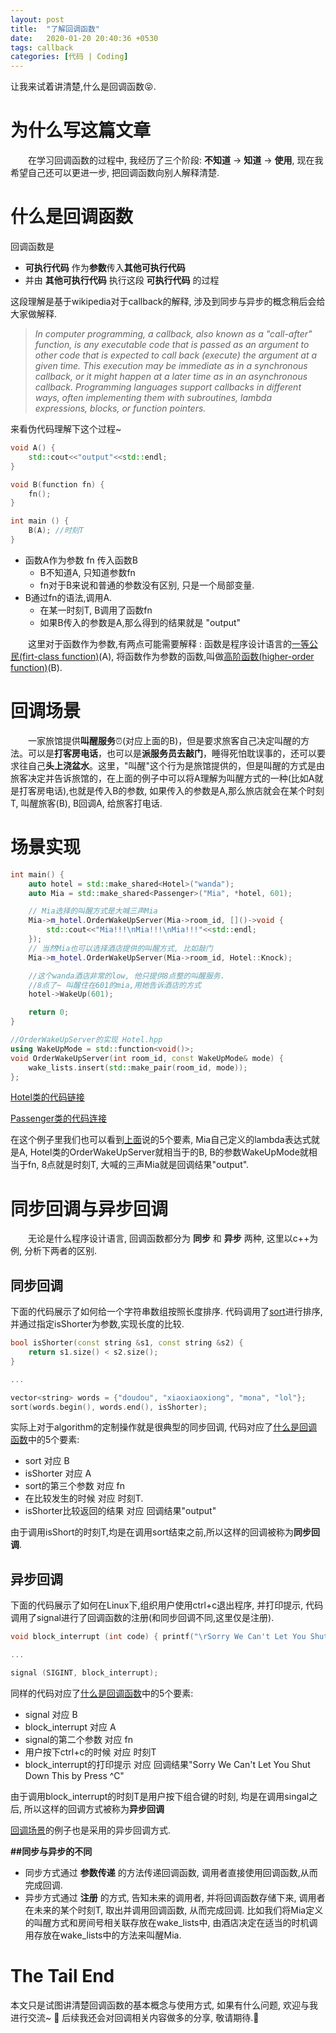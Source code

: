 ```yaml
---
layout: post
title:  "了解回调函数"
date:   2020-01-20 20:40:36 +0530
tags: callback
categories: [代码 | Coding]
---
```

让我来试着讲清楚,什么是回调函数:stuck_out_tongue_closed_eyes:.


# 为什么写这篇文章

&#8195;&#8195;在学习回调函数的过程中, 我经历了三个阶段: **不知道** -> **知道** -> **使用**, 现在我希望自己还可以更进一步, 把回调函数向别人解释清楚. 

# 什么是回调函数

回调函数是
+ **可执行代码** 作为**参数**传入**其他可执行代码**
+ 并由 **其他可执行代码** 执行这段 **可执行代码**
的过程

这段理解是基于wikipedia对于callback的解释, 涉及到同步与异步的概念稍后会给大家做解释.
> *In computer programming, a callback, also known as a "call-after" function, is any executable code that is passed as an argument to other code that is expected to call back (execute) the argument at a given time. This execution may be immediate as in a synchronous callback, or it might happen at a later time as in an asynchronous callback. Programming languages support callbacks in different ways, often implementing them with subroutines, lambda expressions, blocks, or function pointers.*

来看伪代码理解下这个过程~
```c++
void A() {
    std::cout<<"output"<<std::endl;
}

void B(function fn) {
    fn();
}

int main () {
    B(A); //时刻T
}
```
+ 函数A作为参数 fn 传入函数B
    + B不知道A, 只知道参数fn
    + fn对于B来说和普通的参数没有区别, 只是一个局部变量.
+ B通过fn的语法,调用A.
    + 在某一时刻T, B调用了函数fn
    + 如果B传入的参数是A,那么得到的结果就是 "output"


&#8195;&#8195;这里对于函数作为参数,有两点可能需要解释 : 函数是程序设计语言的[一等公民(firt-class function)](https://en.wikipedia.org/wiki/First-class_function)(A), 将函数作为参数的函数,叫做[高阶函数(higher-order function)](https://en.wikipedia.org/wiki/Higher-order_function)(B).

# 回调场景

&#8195;&#8195;一家旅馆提供**叫醒服务**:alarm_clock:(对应上面的B)，但是要求旅客自己决定叫醒的方法。可以是**打客房电话**，也可以是**派服务员去敲门**，睡得死怕耽误事的，还可以要求往自己**头上浇盆水**。这里，"叫醒"这个行为是旅馆提供的，但是叫醒的方式是由旅客决定并告诉旅馆的，在上面的例子中可以将A理解为叫醒方式的一种(比如A就是打客房电话),也就是传入B的参数, 如果传入的参数是A,那么旅店就会在某个时刻T, 叫醒旅客(B), B回调A, 给旅客打电话.

# 场景实现

```c++
int main() {
    auto hotel = std::make_shared<Hotel>("wanda");
    auto Mia = std::make_shared<Passenger>("Mia", *hotel, 601);

    // Mia选择的叫醒方式是大喊三声Mia
    Mia->m_hotel.OrderWakeUpServer(Mia->room_id, []()->void {
        std::cout<<"Mia!!!\nMia!!!\nMia!!!"<<std::endl;
    });
    // 当然Mia也可以选择酒店提供的叫醒方式, 比如敲门
    Mia->m_hotel.OrderWakeUpServer(Mia->room_id, Hotel::Knock);

    //这个wanda酒店非常的low, 他只提供8点整的叫醒服务.
    //8点了~ 叫醒住在601的mia,用她告诉酒店的方式
    hotel->WakeUp(601);

    return 0;
}

//OrderWakeUpServer的实现 Hotel.hpp
using WakeUpMode = std::function<void()>;
void OrderWakeUpServer(int room_id, const WakeUpMode& mode) {
    wake_lists.insert(std::make_pair(room_id, mode));
};
```
[Hotel类的代码链接](https://raw.githubusercontent.com/SonderEASE/lewis-blog.io/master/BlogCode/What-is-callback/Hotel.hpp)

[Passenger类的代码连接](https://raw.githubusercontent.com/SonderEASE/lewis-blog.io/master/BlogCode/What-is-callback/Passenger.hpp)

在这个例子里我们也可以看到[上面](#什么是回调函数)说的5个要素, Mia自己定义的lambda表达式就是A, Hotel类的OrderWakeUpServer就相当于的B, B的参数WakeUpMode就相当于fn, 8点就是时刻T, 大喊的三声Mia就是回调结果"output".

# 同步回调与异步回调

&#8195;&#8195;无论是什么程序设计语言, 回调函数都分为 **同步** 和 **异步** 两种, 这里以c++为例, 分析下两者的区别.

## 同步回调

下面的代码展示了如何给一个字符串数组按照长度排序. 代码调用了[sort](https://en.cppreference.com/w/cpp/algorithm/sort)进行排序, 并通过指定isShorter为参数,实现长度的比较.
```c++
bool isShorter(const string &s1, const string &s2) {
    return s1.size() < s2.size();
}

...

vector<string> words = {"doudou", "xiaoxiaoxiong", "mona", "lol"};
sort(words.begin(), words.end(), isShorter);

```
实际上对于algorithm的定制操作就是很典型的同步回调, 代码对应了[什么是回调函数](#什么是回调函数)中的5个要素:
+ sort 对应 B 
+ isShorter 对应 A
+ sort的第三个参数 对应 fn
+ 在比较发生的时候 对应 时刻T.
+ isShorter比较返回的结果 对应 回调结果"output" 

由于调用isShort的时刻T,均是在调用sort结束之前,所以这样的回调被称为**同步回调**.

## 异步回调

下面的代码展示了如何在Linux下,组织用户使用ctrl+c退出程序, 并打印提示, 代码调用了signal进行了回调函数的注册(和同步回调不同,这里仅是注册).

```c++
void block_interrupt (int code) { printf("\rSorry We Can't Let You Shut Down This by Press ^C\n"); }

...

signal (SIGINT, block_interrupt);
```

同样的代码对应了[什么是回调函数](#什么是回调函数)中的5个要素:
+ signal 对应 B 
+ block_interrupt 对应 A
+ signal的第二个参数 对应 fn
+ 用户按下ctrl+c的时候 对应 时刻T
+ block_interrupt的打印提示 对应 回调结果"Sorry We Can't Let You Shut Down This by Press ^C" 

由于调用block_interrupt的时刻T是用户按下组合键的时刻, 均是在调用singal之后, 所以这样的回调方式被称为**异步回调**

[回调场景](#回调场景)的例子也是采用的异步回调方式.

**##同步与异步的不同**
+ 同步方式通过 **参数传递** 的方法传递回调函数, 调用者直接使用回调函数,从而完成回调.
+ 异步方式通过 **注册** 的方式, 告知未来的调用者, 并将回调函数存储下来, 调用者在未来的某个时刻T, 取出并调用回调函数, 从而完成回调. 比如我们将Mia定义的叫醒方式和房间号相关联存放在wake_lists中, 由酒店决定在适当的时机调用存放在wake_lists中的方法来叫醒Mia.


# The Tail End
本文只是试图讲清楚回调函数的基本概念与使用方式, 如果有什么问题, 欢迎与我进行交流~ :speech_balloon:  后续我还会对回调相关内容做多的分享, 敬请期待.:ghost: